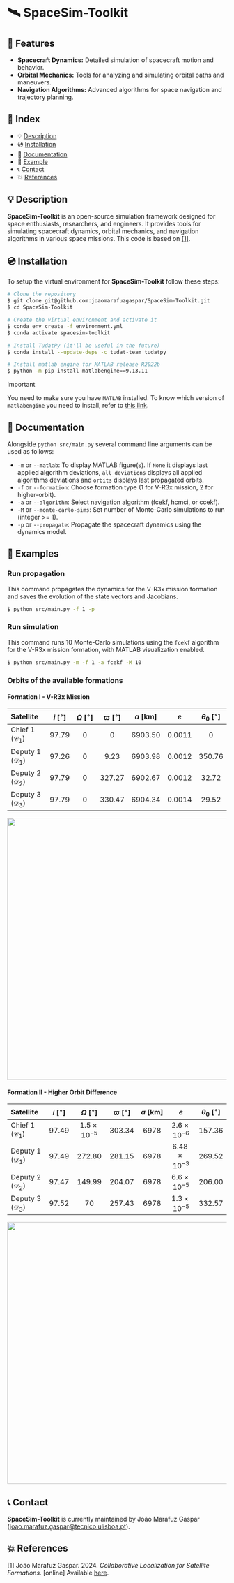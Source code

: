 # 🛰 SpaceSim-Toolkit

## 🎯 Features
- **Spacecraft Dynamics:** Detailed simulation of spacecraft motion and behavior.
- **Orbital Mechanics:** Tools for analyzing and simulating orbital paths and maneuvers.
- **Navigation Algorithms:** Advanced algorithms for space navigation and trajectory planning.

## 🚀 Index
- 💡 [Description](#-description)
- 💿 [Installation](#-installation)
- 📖 [Documentation](#-documentation)
- 🦆 [Example](#-example)
- 📞 [Contact](#-contact)
- 💥 [References](#-references)

## 💡 Description
**SpaceSim-Toolkit** is an open-source simulation framework designed for space enthusiasts, researchers, and engineers. It provides tools for simulating spacecraft dynamics, orbital mechanics, and navigation algorithms in various space missions. This code is based on <a href="#ref-1">[1]</a>.

## 💿 Installation
To setup the virtual environment for **SpaceSim-Toolkit** follow these steps:
```bash
# Clone the repository
$ git clone git@github.com:joaomarafuzgaspar/SpaceSim-Toolkit.git
$ cd SpaceSim-Toolkit

# Create the virtual environment and activate it
$ conda env create -f environment.yml
$ conda activate spacesim-toolkit

# Install TudatPy (it'll be useful in the future)
$ conda install --update-deps -c tudat-team tudatpy

# Install matlab engine for MATLAB release R2022b
$ python -m pip install matlabengine==9.13.11
````

> [!IMPORTANT]
> You need to make sure you have `MATLAB` installed.
> To know which version of `matlabengine` you need to install, refer to [this link](https://pypi.org/project/matlabengine/).

## 📖 Documentation
Alongside `python src/main.py` several command line arguments can be used as follows:
- `-m` or `--matlab`: To display MATLAB figure(s). If `None` it displays last applied algorithm deviations, `all_deviations` displays all applied algorithms deviations and `orbits` displays last propagated orbits.
- `-f` or `--formation`: Choose formation type (1 for V-R3x mission, 2 for higher-orbit).
- `-a` or `--algorithm`: Select navigation algorithm (fcekf, hcmci, or ccekf).
- `-M` or `--monte-carlo-sims`: Set number of Monte-Carlo simulations to run (integer >= 1).
- `-p` or `--propagate`: Propagate the spacecraft dynamics using the dynamics model.

## 🦆 Examples
### Run propagation
This command propagates the dynamics for the V-R3x mission formation and saves the evolution of the state vectors and Jacobians.
```bash
$ python src/main.py -f 1 -p
```

### Run simulation
This command runs 10 Monte-Carlo simulations using the `fcekf` algorithm for the V-R3x mission formation, with MATLAB visualization enabled.
```bash
$ python src/main.py -m -f 1 -a fcekf -M 10
```

### Orbits of the available formations
#### Formation I - V-R3x Mission

<div align="center">

| Satellite                  | $i \ [^\circ]$ | $\Omega \ [^\circ]$ | $\varpi \ [^\circ]$ | $a \ [\mathrm{km}]$ | $e$      | $\theta_0 \ [^\circ]$ |
| :------------------------- | :------------: | :-----------------: | :-----------------: | :-----------------: | :------: | :-------------------: |
| Chief 1 $(\mathcal{C}_1)$  | $97.79$        | $0$                 | $0$                 | $6903.50$           | $0.0011$ | $0$                   |
| Deputy 1 $(\mathcal{D}_1)$ | $97.26$        | $0$                 | $9.23$              | $6903.98$           | $0.0012$ | $350.76$              |
| Deputy 2 $(\mathcal{D}_2)$ | $97.79$        | $0$                 | $327.27$            | $6902.67$           | $0.0012$ | $32.72$               |
| Deputy 3 $(\mathcal{D}_3)$ | $97.79$        | $0$                 | $330.47$            | $6904.34$           | $0.0014$ | $29.52$               |
</div>

<p align="center">
    <img src="/gifs/orbits_form1.gif" width="600">
</p>

#### Formation II - Higher Orbit Difference

<div align="center">

| Satellite                  | $i \ [^\circ]$ | $\Omega \ [^\circ]$  | $\varpi \ [^\circ]$ | $a \ [\mathrm{km}]$ | $e$                   | $\theta_0 \ [^\circ]$ |
| :------------------------- | :------------: | :------------------: | :-----------------: | :-----------------: | :-------------------: | :-------------------: |
| Chief 1 $(\mathcal{C}_1)$  | $97.49$        | $1.5 \times 10^{-5}$ | $303.34$            | $6978$              | $2.6 \times 10^{-6}$  | $157.36$              |
| Deputy 1 $(\mathcal{D}_1)$ | $97.49$        | $272.80$             | $281.15$            | $6978$              | $6.48 \times 10^{-3}$ | $269.52$              |
| Deputy 2 $(\mathcal{D}_2)$ | $97.47$        | $149.99$             | $204.07$            | $6978$              | $6.6 \times 10^{-5}$  | $206.00$              |
| Deputy 3 $(\mathcal{D}_3)$ | $97.52$        | $70$                 | $257.43$            | $6978$              | $1.3 \times 10^{-5}$  | $332.57$              |

</div>

<p align="center">
    <img src="/gifs/orbits_form2.gif" width="600">
</p>

## 📞 Contact
**SpaceSim-Toolkit** is currently maintained by João Marafuz Gaspar ([joao.marafuz.gaspar@tecnico.ulisboa.pt](mailto:joao.marafuz.gaspar@tecnico.ulisboa.pt)).

## 💥 References
<a id="ref-1">[1]</a> João Marafuz Gaspar. 2024. *Collaborative Localization for Satellite Formations*. [online] Available [here](https://web.tecnico.ulisboa.pt/ist196240/thesis/JoaoMarafuzGaspar-PIC2-Report.pdf).